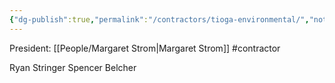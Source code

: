 ```yaml
---
{"dg-publish":true,"permalink":"/contractors/tioga-environmental/","noteIcon":"","created":"2025-01-02T14:28:29.268-06:00"}
---
```


President: [[People/Margaret Strom\|Margaret Strom]]
#contractor 

Ryan Stringer
Spencer Belcher
